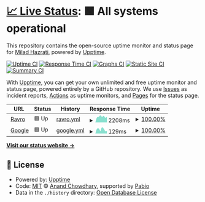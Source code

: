 # [📈 Live Status](https://miladhazrati75.github.io/check-upptime): <!--live status--> **🟩 All systems operational**

This repository contains the open-source uptime monitor and status page for [Milad Hazrati](https://miladhazrati75.github.io/check-upptime), powered by [Upptime](https://github.com/upptime/upptime).

[![Uptime CI](https://github.com/miladhazrati75/check-upptime/workflows/Uptime%20CI/badge.svg)](https://github.com/miladhazrati75/check-upptime/actions?query=workflow%3A%22Uptime+CI%22)
[![Response Time CI](https://github.com/miladhazrati75/check-upptime/workflows/Response%20Time%20CI/badge.svg)](https://github.com/miladhazrati75/check-upptime/actions?query=workflow%3A%22Response+Time+CI%22)
[![Graphs CI](https://github.com/miladhazrati75/check-upptime/workflows/Graphs%20CI/badge.svg)](https://github.com/miladhazrati75/check-upptime/actions?query=workflow%3A%22Graphs+CI%22)
[![Static Site CI](https://github.com/miladhazrati75/check-upptime/workflows/Static%20Site%20CI/badge.svg)](https://github.com/miladhazrati75/check-upptime/actions?query=workflow%3A%22Static+Site+CI%22)
[![Summary CI](https://github.com/miladhazrati75/check-upptime/workflows/Summary%20CI/badge.svg)](https://github.com/miladhazrati75/check-upptime/actions?query=workflow%3A%22Summary+CI%22)

With [Upptime](https://upptime.js.org), you can get your own unlimited and free uptime monitor and status page, powered entirely by a GitHub repository. We use [Issues](https://github.com/miladhazrati75/check-upptime/issues) as incident reports, [Actions](https://github.com/miladhazrati75/check-upptime/actions) as uptime monitors, and [Pages](https://miladhazrati75.github.io/check-upptime) for the status page.

<!--start: status pages-->
<!-- This summary is generated by Upptime (https://github.com/upptime/upptime) -->
<!-- Do not edit this manually, your changes will be overwritten -->
<!-- prettier-ignore -->
| URL | Status | History | Response Time | Uptime |
| --- | ------ | ------- | ------------- | ------ |
| <img alt="" src="https://icons.duckduckgo.com/ip3/www.ravro.ir.ico" height="13"> [Ravro](https://www.ravro.ir) | 🟩 Up | [ravro.yml](https://github.com/miladhazrati75/check-upptime/commits/HEAD/history/ravro.yml) | <details><summary><img alt="Response time graph" src="./graphs/ravro/response-time-week.png" height="20"> 2208ms</summary><br><a href="https://miladhazrati75.github.io/check-upptime/history/ravro"><img alt="Response time 2241" src="https://img.shields.io/endpoint?url=https%3A%2F%2Fraw.githubusercontent.com%2Fmiladhazrati75%2Fcheck-upptime%2FHEAD%2Fapi%2Fravro%2Fresponse-time.json"></a><br><a href="https://miladhazrati75.github.io/check-upptime/history/ravro"><img alt="24-hour response time 2186" src="https://img.shields.io/endpoint?url=https%3A%2F%2Fraw.githubusercontent.com%2Fmiladhazrati75%2Fcheck-upptime%2FHEAD%2Fapi%2Fravro%2Fresponse-time-day.json"></a><br><a href="https://miladhazrati75.github.io/check-upptime/history/ravro"><img alt="7-day response time 2208" src="https://img.shields.io/endpoint?url=https%3A%2F%2Fraw.githubusercontent.com%2Fmiladhazrati75%2Fcheck-upptime%2FHEAD%2Fapi%2Fravro%2Fresponse-time-week.json"></a><br><a href="https://miladhazrati75.github.io/check-upptime/history/ravro"><img alt="30-day response time 2256" src="https://img.shields.io/endpoint?url=https%3A%2F%2Fraw.githubusercontent.com%2Fmiladhazrati75%2Fcheck-upptime%2FHEAD%2Fapi%2Fravro%2Fresponse-time-month.json"></a><br><a href="https://miladhazrati75.github.io/check-upptime/history/ravro"><img alt="1-year response time 2241" src="https://img.shields.io/endpoint?url=https%3A%2F%2Fraw.githubusercontent.com%2Fmiladhazrati75%2Fcheck-upptime%2FHEAD%2Fapi%2Fravro%2Fresponse-time-year.json"></a></details> | <details><summary><a href="https://miladhazrati75.github.io/check-upptime/history/ravro">100.00%</a></summary><a href="https://miladhazrati75.github.io/check-upptime/history/ravro"><img alt="All-time uptime 99.94%" src="https://img.shields.io/endpoint?url=https%3A%2F%2Fraw.githubusercontent.com%2Fmiladhazrati75%2Fcheck-upptime%2FHEAD%2Fapi%2Fravro%2Fuptime.json"></a><br><a href="https://miladhazrati75.github.io/check-upptime/history/ravro"><img alt="24-hour uptime 100.00%" src="https://img.shields.io/endpoint?url=https%3A%2F%2Fraw.githubusercontent.com%2Fmiladhazrati75%2Fcheck-upptime%2FHEAD%2Fapi%2Fravro%2Fuptime-day.json"></a><br><a href="https://miladhazrati75.github.io/check-upptime/history/ravro"><img alt="7-day uptime 100.00%" src="https://img.shields.io/endpoint?url=https%3A%2F%2Fraw.githubusercontent.com%2Fmiladhazrati75%2Fcheck-upptime%2FHEAD%2Fapi%2Fravro%2Fuptime-week.json"></a><br><a href="https://miladhazrati75.github.io/check-upptime/history/ravro"><img alt="30-day uptime 99.92%" src="https://img.shields.io/endpoint?url=https%3A%2F%2Fraw.githubusercontent.com%2Fmiladhazrati75%2Fcheck-upptime%2FHEAD%2Fapi%2Fravro%2Fuptime-month.json"></a><br><a href="https://miladhazrati75.github.io/check-upptime/history/ravro"><img alt="1-year uptime 99.94%" src="https://img.shields.io/endpoint?url=https%3A%2F%2Fraw.githubusercontent.com%2Fmiladhazrati75%2Fcheck-upptime%2FHEAD%2Fapi%2Fravro%2Fuptime-year.json"></a></details>
| <img alt="" src="https://icons.duckduckgo.com/ip3/www.google.com.ico" height="13"> [Google](https://www.google.com) | 🟩 Up | [google.yml](https://github.com/miladhazrati75/check-upptime/commits/HEAD/history/google.yml) | <details><summary><img alt="Response time graph" src="./graphs/google/response-time-week.png" height="20"> 129ms</summary><br><a href="https://miladhazrati75.github.io/check-upptime/history/google"><img alt="Response time 105" src="https://img.shields.io/endpoint?url=https%3A%2F%2Fraw.githubusercontent.com%2Fmiladhazrati75%2Fcheck-upptime%2FHEAD%2Fapi%2Fgoogle%2Fresponse-time.json"></a><br><a href="https://miladhazrati75.github.io/check-upptime/history/google"><img alt="24-hour response time 80" src="https://img.shields.io/endpoint?url=https%3A%2F%2Fraw.githubusercontent.com%2Fmiladhazrati75%2Fcheck-upptime%2FHEAD%2Fapi%2Fgoogle%2Fresponse-time-day.json"></a><br><a href="https://miladhazrati75.github.io/check-upptime/history/google"><img alt="7-day response time 129" src="https://img.shields.io/endpoint?url=https%3A%2F%2Fraw.githubusercontent.com%2Fmiladhazrati75%2Fcheck-upptime%2FHEAD%2Fapi%2Fgoogle%2Fresponse-time-week.json"></a><br><a href="https://miladhazrati75.github.io/check-upptime/history/google"><img alt="30-day response time 103" src="https://img.shields.io/endpoint?url=https%3A%2F%2Fraw.githubusercontent.com%2Fmiladhazrati75%2Fcheck-upptime%2FHEAD%2Fapi%2Fgoogle%2Fresponse-time-month.json"></a><br><a href="https://miladhazrati75.github.io/check-upptime/history/google"><img alt="1-year response time 105" src="https://img.shields.io/endpoint?url=https%3A%2F%2Fraw.githubusercontent.com%2Fmiladhazrati75%2Fcheck-upptime%2FHEAD%2Fapi%2Fgoogle%2Fresponse-time-year.json"></a></details> | <details><summary><a href="https://miladhazrati75.github.io/check-upptime/history/google">100.00%</a></summary><a href="https://miladhazrati75.github.io/check-upptime/history/google"><img alt="All-time uptime 100.00%" src="https://img.shields.io/endpoint?url=https%3A%2F%2Fraw.githubusercontent.com%2Fmiladhazrati75%2Fcheck-upptime%2FHEAD%2Fapi%2Fgoogle%2Fuptime.json"></a><br><a href="https://miladhazrati75.github.io/check-upptime/history/google"><img alt="24-hour uptime 100.00%" src="https://img.shields.io/endpoint?url=https%3A%2F%2Fraw.githubusercontent.com%2Fmiladhazrati75%2Fcheck-upptime%2FHEAD%2Fapi%2Fgoogle%2Fuptime-day.json"></a><br><a href="https://miladhazrati75.github.io/check-upptime/history/google"><img alt="7-day uptime 100.00%" src="https://img.shields.io/endpoint?url=https%3A%2F%2Fraw.githubusercontent.com%2Fmiladhazrati75%2Fcheck-upptime%2FHEAD%2Fapi%2Fgoogle%2Fuptime-week.json"></a><br><a href="https://miladhazrati75.github.io/check-upptime/history/google"><img alt="30-day uptime 100.00%" src="https://img.shields.io/endpoint?url=https%3A%2F%2Fraw.githubusercontent.com%2Fmiladhazrati75%2Fcheck-upptime%2FHEAD%2Fapi%2Fgoogle%2Fuptime-month.json"></a><br><a href="https://miladhazrati75.github.io/check-upptime/history/google"><img alt="1-year uptime 100.00%" src="https://img.shields.io/endpoint?url=https%3A%2F%2Fraw.githubusercontent.com%2Fmiladhazrati75%2Fcheck-upptime%2FHEAD%2Fapi%2Fgoogle%2Fuptime-year.json"></a></details>

<!--end: status pages-->

[**Visit our status website →**](https://miladhazrati75.github.io/check-upptime)

## 📄 License

- Powered by: [Upptime](https://github.com/upptime/upptime)
- Code: [MIT](./LICENSE) © [Anand Chowdhary](https://anandchowdhary.com), supported by [Pabio](https://pabio.com)
- Data in the `./history` directory: [Open Database License](https://opendatacommons.org/licenses/odbl/1-0/)
